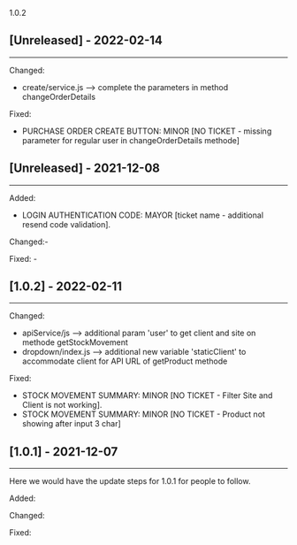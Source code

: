 1.0.2

## [Unreleased] - 2022-02-14
---------------------------------------------------

Changed:
- create/service.js --> complete the parameters in method changeOrderDetails

Fixed:
- PURCHASE ORDER CREATE BUTTON: MINOR [NO TICKET - missing parameter for regular user in changeOrderDetails methode]

## [Unreleased] - 2021-12-08
---------------------------------------------------

Added:
- LOGIN AUTHENTICATION CODE: MAYOR [ticket name - additional resend code validation].

Changed:-

Fixed: -

## [1.0.2] - 2022-02-11
---------------------------------------------------

Changed:
- apiService/js --> additional param 'user' to get client and site on methode getStockMovement
- dropdown/index.js --> additional new variable 'staticClient' to accommodate client for API URL of getProduct methode

Fixed:
- STOCK MOVEMENT SUMMARY: MINOR [NO TICKET - Filter Site and Client is not working].
- STOCK MOVEMENT SUMMARY: MINOR [NO TICKET - Product not showing after input 3 char]

## [1.0.1] - 2021-12-07
---------------------------------------------------
Here we would have the update steps for 1.0.1 for people to follow.

Added:

Changed:

Fixed:

